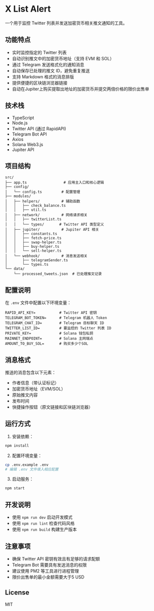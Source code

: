 # X List Alert

一个用于监控 Twitter 列表并发送加密货币相关推文通知的工具。

## 功能特点

- 实时监控指定的 Twitter 列表
- 自动识别推文中的加密货币地址（支持 EVM 和 SOL）
- 通过 Telegram 发送格式化的通知消息
- 自动保存已处理的推文 ID，避免重复推送
- 支持 Markdown 格式的消息排版
- 提供便捷的区块链浏览器链接
- 自动在Jupiter上购买提取出地址的加密货币并提交两倍价格的限价出售单

## 技术栈

- TypeScript
- Node.js
- Twitter API (通过 RapidAPI)
- Telegram Bot API
- Axios
- Solana Web3.js
- Jupiter API

## 项目结构

```
src/
├── app.ts                 # 应用主入口和核心逻辑
├── config/               
│   └── config.ts         # 配置管理
├── modules/
│   ├── helpers/          # 辅助函数    
│   │   ├── check_balance.ts
│   │   ├── util.ts
│   ├── network/          # 网络请求相关
│   │   ├── twitterList.ts
│   │   └── types/       # Twitter API 类型定义
│   ├── jupiter/          # Jupiter API 相关
│   │   ├── constants.ts
│   │   ├── fetch-price.ts
│   │   ├── swap-helper.ts
│   │   ├── buy-helper.ts
│   │   └── sell-helper.ts
│   └── webhook/          # 消息发送相关
│       ├── telegramSender.ts
│       └── types.ts
└── data/
    └── processed_tweets.json  # 已处理推文记录
```

## 配置说明

在 `.env` 文件中配置以下环境变量：

```env
RAPID_API_KEY=           # Twitter API 密钥
TELEGRAM_BOT_TOKEN=      # Telegram 机器人 Token
TELEGRAM_CHAT_ID=        # Telegram 目标聊天 ID
TWITTER_LIST_ID=         # 要监控的 Twitter 列表 ID
PRIVATE_KEY=             # Solana 钱包私钥
MAINNET_ENDPOINT=        # Solana 主网端点
AMOUNT_TO_BUY_SOL=       # 购买多少个SOL
```

## 消息格式

推送的消息包含以下元素：
- 作者信息（带认证标记）
- 加密货币地址（EVM/SOL）
- 原始推文内容
- 发布时间
- 快捷操作按钮（原文链接和区块链浏览器）

## 运行方式

1. 安装依赖：
```bash
npm install
```

2. 配置环境变量：
```bash
cp .env.example .env
# 编辑 .env 文件填入相应配置
```

3. 启动服务：
```bash
npm start
```

## 开发说明

- 使用 `npm run dev` 启动开发模式
- 使用 `npm run lint` 检查代码风格
- 使用 `npm run build` 构建生产版本

## 注意事项

- 确保 Twitter API 密钥有效且有足够的请求配额
- Telegram Bot 需要具有发送消息的权限
- 建议使用 PM2 等工具进行进程管理   
- 限价出售单的最小金额需要大于5 USD

## License

MIT
